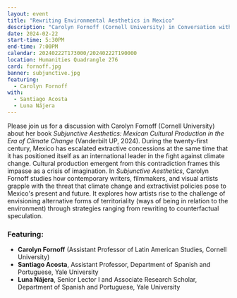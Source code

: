 ```yaml
---
layout: event
title: "Rewriting Environmental Aesthetics in Mexico"
description: "Carolyn Fornoff (Cornell University) in Conversation with Santiago Acosta and Luna Nájera."
date: 2024-02-22
start-time: 5:30PM
end-time: 7:00PM
calendar: 20240222T173000/20240222T190000
location: Humanities Quadrangle 276
card: fornoff.jpg
banner: subjunctive.jpg
featuring:
  - Carolyn Fornoff
with:
  - Santiago Acosta
  - Luna Nájera
---
```


Please join us for a discussion with Carolyn Fornoff (Cornell University) about her book _Subjunctive Aesthetics: Mexican Cultural Production in the Era of Climate Change_ (Vanderbilt UP, 2024). During the twenty-first century, Mexico has escalated extractive concessions at the same time that it has positioned itself as an international leader in the fight against climate change. Cultural production emergent from this contradiction frames this impasse as a crisis of imagination. In _Subjunctive Aesthetics_, Carolyn Fornoff studies how contemporary writers, filmmakers, and visual artists grapple with the threat that climate change and extractivist policies pose to Mexico's present and future. It explores how artists rise to the challenge of envisioning alternative forms of territoriality (ways of being in relation to the environment) through strategies ranging from rewriting to counterfactual speculation.

### Featuring:

- **Carolyn Fornoff** (Assistant Professor of Latin American Studies, Cornell University)
- **Santiago Acosta**, Assistant Professor, Department of Spanish and Portuguese, Yale University
- **Luna Nájera**, Senior Lector I and Associate Research Scholar, Department of Spanish and Portuguese, Yale University

